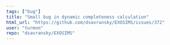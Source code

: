 ```yaml
---
tags: ["bug"]
title: "Small bug in dynamic completeness calculation"
html_url: "https://github.com/dsavransky/EXOSIMS/issues/372"
user: "turmon"
repo: "dsavransky/EXOSIMS"
---
```


